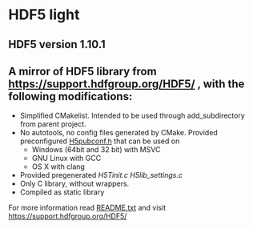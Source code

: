 # HDF5 light

## HDF5 version 1.10.1 
## A mirror of HDF5 library from https://support.hdfgroup.org/HDF5/ , with the following modifications:

* Simplified CMakelist. Intended to be used through add_subdirectory from parent project.
* No autotools, no config files generated by CMake. Provided preconfigured [H5pubconf.h](https://github.com/podgorskiy/hdf5_light/blob/master/src/H5pubconf.h) that can be used on
  * Windows (64bit and 32 bit) with MSVC
  * GNU Linux with GCC
  * OS X with clang
 * Provided pregenerated *H5Tinit.c* *H5lib_settings.c*
 * Only C library, without wrappers.
 * Compiled as static library
 
 For more information read [README.txt](https://github.com/podgorskiy/hdf5_light/blob/master/README.txt) and visit https://support.hdfgroup.org/HDF5/
 
